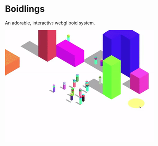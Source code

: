 # Boidlings
An adorable, interactive webgl boid system.

![alt text](https://github.com/wagybwoi/Boidlings/blob/master/boids.gif "THESE BOIDS AIN'T LOYAL")
